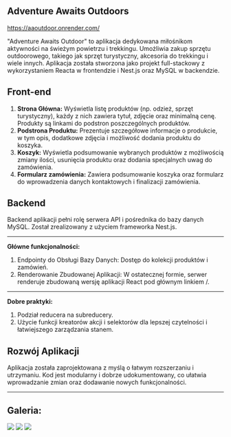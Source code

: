 ## Adventure Awaits Outdoors

https://aaoutdoor.onrender.com/

"Adventure Awaits Outdoor" to aplikacja dedykowana miłośnikom aktywności na świeżym powietrzu i trekkingu. Umożliwia zakup sprzętu outdoorowego, takiego jak sprzęt turystyczny, akcesoria do trekkingu i wiele innych. Aplikacja została stworzona jako projekt full-stackowy z wykorzystaniem Reacta w frontendzie i Nest.js oraz MySQL w backendzie.

## Front-end
1. **Strona Główna:** Wyświetla listę produktów (np. odzież, sprzęt turystyczny), każdy z nich zawiera tytuł, zdjęcie oraz minimalną cenę. Produkty są linkami do podstron poszczególnych produktów.
2. **Podstrona Produktu:** Prezentuje szczegółowe informacje o produkcie, w tym opis, dodatkowe zdjęcia i możliwość dodania produktu do koszyka.
3. **Koszyk:** Wyświetla podsumowanie wybranych produktów z możliwością zmiany ilości, usunięcia produktu oraz dodania specjalnych uwag do zamówienia.
4. **Formularz zamówienia:** Zawiera podsumowanie koszyka oraz formularz do wprowadzenia danych kontaktowych i finalizacji zamówienia.

## Backend

Backend aplikacji pełni rolę serwera API i pośrednika do bazy danych MySQL. Został zrealizowany z użyciem frameworka Nest.js.

---

**Główne funkcjonalności:**

1. Endpointy do Obsługi Bazy Danych: Dostęp do kolekcji produktów i zamówień.
2. Renderowanie Zbudowanej Aplikacji: W ostatecznej formie, serwer renderuje zbudowaną wersję aplikacji React pod głównym linkiem /.
---

**Dobre praktyki:**

1. Podział reducera na subreducery.
2. Użycie funkcji kreatorów akcji i selektorów dla lepszej czytelności i łatwiejszego zarządzania stanem.


## Rozwój Aplikacji
Aplikacja została zaprojektowana z myślą o łatwym rozszerzaniu i utrzymaniu. Kod jest modularny i dobrze udokumentowany, co ułatwia wprowadzanie zmian oraz dodawanie nowych funkcjonalności.

---

## Galeria:

<img src= https://ibb.co/5MPFRM6>
<img src= https://ibb.co/zJhJ1Qf>
<img src= https://ibb.co/jhcT0gD>
